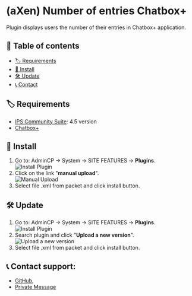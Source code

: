 # (aXen) Number of entries Chatbox+
Plugin displays users the number of their entries in Chatbox+ application.

## 📖 Table of contents
* [🏷️ Requirements](#requirements)
* [🧰 Install](#install)
* [🛠️ Update](#update)
* [📞 Contact](#contact)

<a name="requirements"></a>
## 🏷️ Requirements
<ul>
  <li><a href="https://invisioncommunity.com/">IPS Community Suite</a>: 4.5 version</li>
  <li><a href="https://invisioncommunity.com/files/file/9342-chatbox/">Chatbox+</a></li>
</ul>

<a name="install"></a>
## 🧰 Install
<ol>
  <li>
    Go to: AdminCP -> System -> SITE FEATURES -> <b>Plugins</b>.<br />
    <img src="https://axendev.net/github/plugins/admincp_select.png" alt="Install Plugin" />
  </li>
  <li>
    Click on the link "<b>manual upload</b>".<br />
    <img src="https://axendev.net/github/plugins/manual_upload.png" alt="Manual Upload" />
  </li>
  <li>Select file .xml from packet and click install button.</li>
</ol>

<a name="update"></a>
## 🛠️ Update
<ol>
  <li>
    Go to: AdminCP -> System -> SITE FEATURES -> <b>Plugins</b>.<br />
    <img src="https://axendev.net/github/plugins/admincp_select.png" alt="Install Plugin" />
  </li>
  <li>
    Search plugin and click "<b>Upload a new version</b>".<br />
    <img src="https://axendev.net/github/plugins/new_version_upload.png" alt="Upload a new version" />
  </li>
  <li>Select file .xml from packet and click install button.</li>
</ol>

<a name="contact"></a>
## 📞 Contact support:

- [GitHub](https://github.com/aXenDeveloper/ips-number-of-entries-chatbox-plus/issues),
- [Private Message](https://invisioncommunity.com/messenger/compose/?to=580858)
